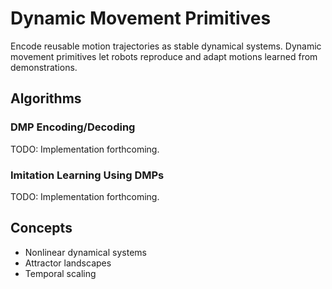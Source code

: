 # Dynamic Movement Primitives

Encode reusable motion trajectories as stable dynamical systems. Dynamic movement primitives let robots reproduce and adapt motions learned from demonstrations.

## Algorithms

### DMP Encoding/Decoding
TODO: Implementation forthcoming.

### Imitation Learning Using DMPs
TODO: Implementation forthcoming.

## Concepts

- Nonlinear dynamical systems
- Attractor landscapes
- Temporal scaling
